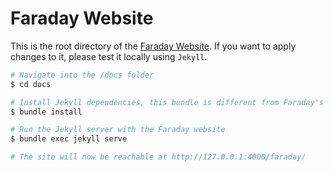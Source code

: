 # Faraday Website

This is the root directory of the [Faraday Website][website].
If you want to apply changes to it, please test it locally using `Jekyll`.

```bash
# Navigate into the /docs folder
$ cd docs

# Install Jekyll dependencies, this bundle is different from Faraday's one.
$ bundle install

# Run the Jekyll server with the Faraday website
$ bundle exec jekyll serve

# The site will now be reachable at http://127.0.0.1:4000/faraday/
```

[website]: https://lostisland.github.io/faraday